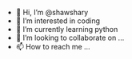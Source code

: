 - 👋 Hi, I’m @shawshary
- 👀 I’m interested in coding
- 🌱 I’m currently learning python
- 💞️ I’m looking to collaborate on ...
- 📫 How to reach me ...

<!---
shawshary/shawshary is a ✨ special ✨ repository because its `README.md` (this file) appears on your GitHub profile.
You can click the Preview link to take a look at your changes.
--->
